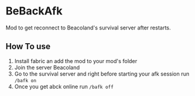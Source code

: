 # BeBackAfk
Mod to get reconnect to Beacoland's survival server after restarts.

## How To use

1. Install fabric an add the mod to your mod's folder 
2. Join the server Beacoland
3. Go to the survival server and right before starting your afk session run `/bafk on`
4. Once you get abck online run `/bafk off`
